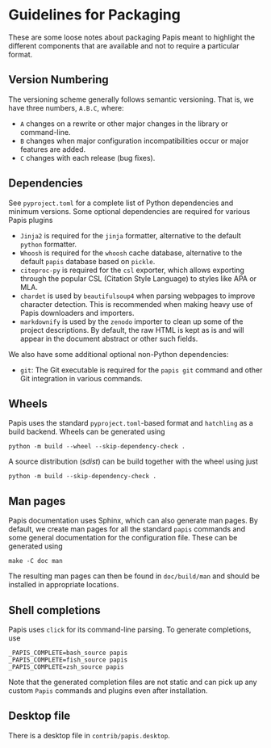 Guidelines for Packaging
========================

These are some loose notes about packaging Papis meant to highlight the different
components that are available and not to require a particular format.

Version Numbering
-----------------

The versioning scheme generally follows semantic versioning. That is, we
have three numbers, `A.B.C`, where:

* `A` changes on a rewrite or other major changes in the library or command-line.
* `B` changes when major configuration incompatibilities occur or major features
  are added.
* `C` changes with each release (bug fixes).

Dependencies
------------

See `pyproject.toml` for a complete list of Python dependencies and minimum versions.
Some optional dependencies are required for various Papis plugins

* `Jinja2` is required for the `jinja` formatter, alternative to the default `python`
  formatter.
* `Whoosh` is required for the `whoosh` cache database, alternative to the default
  `papis` database based on `pickle`.
* `citeproc-py` is required for the `csl` exporter, which allows exporting through
  the popular CSL (Citation Style Language) to styles like APA or MLA.
* `chardet` is used by `beautifulsoup4` when parsing webpages to improve character
  detection. This is recommended when making heavy use of Papis downloaders and
  importers.
* `markdownify` is used by the `zenodo` importer to clean up some of the project
  descriptions. By default, the raw HTML is kept as is and will appear in the
  document abstract or other such fields.

We also have some additional optional non-Python dependencies:

* `git`: The Git executable is required for the `papis git` command and other
  Git integration in various commands.

Wheels
------

Papis uses the standard `pyproject.toml`-based format and `hatchling` as a
build backend. Wheels can be generated using
```
python -m build --wheel --skip-dependency-check .
```

A source distribution (*sdist*) can be build together with the wheel using just
```
python -m build --skip-dependency-check .
```

Man pages
---------

Papis documentation uses Sphinx, which can also generate man pages. By default,
we create man pages for all the standard `papis` commands and some general
documentation for the configuration file. These can be generated using
```
make -C doc man
```

The resulting man pages can then be found in `doc/build/man` and should be installed
in appropriate locations.

Shell completions
-----------------

Papis uses `click` for its command-line parsing. To generate completions, use
```
_PAPIS_COMPLETE=bash_source papis
_PAPIS_COMPLETE=fish_source papis
_PAPIS_COMPLETE=zsh_source papis
```

Note that the generated completion files are not static and can pick up any
custom `Papis` commands and plugins even after installation.

Desktop file
------------

There is a desktop file in `contrib/papis.desktop`.
